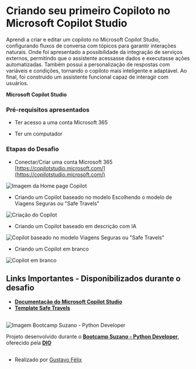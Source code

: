 # Criando seu primeiro Copiloto no Microsoft Copilot Studio

Aprendi a criar e editar um copiloto no Microsoft Copilot Studio, configurando fluxos de conversa com tópicos para garantir interações naturais. Onde foi apresentado a possibilidade da integração de serviços externos, permitindo que o assistente acessasse dados e executasse ações automatizadas. Também possui a personalização de respostas com variáveis e condições, tornando o copiloto mais inteligente e adaptável. Ao final, foi construído um assistente funcional capaz de interagir com usuários.

**Microsoft Copilot Studio**

### Pré-requisitos apresentados

* Ter acesso a uma conta Microsoft 365

* Ter um computador

### Etapas do Desafio

* Conectar/Criar uma conta Microsoft 365 [https://copilotstudio.microsoft.com/](https://copilotstudio.microsoft.com/)

![Imagem da Home page Copilot](![image](https://github.com/user-attachments/assets/89f22acf-7bc5-4619-840d-85c5538213f6))

* Criando um Copilot baseado no modelo 
Escolhendo o modelo de Viagens Seguras ou "Safe Travels"

![Criação do Copilot](![image](https://github.com/user-attachments/assets/c610a98a-11d7-4228-a2a3-332a0bfb7571))

* Criando um Copilot baseado em descrição com IA

![Copilot baseado no modelo Viagens Seguras ou "Safe Travels"](![image](https://github.com/user-attachments/assets/e372b014-0c2b-45bb-bcd2-5887d5996934))

* Criando um Copilot em branco

![Copilot em branco](![image](https://github.com/user-attachments/assets/2550eb89-36e2-4cfb-93c5-c751ca96aafd))

## Links Importantes - Disponibilizados durante o desafio

* [**Documentação do Microsoft Copilot Studio**](https://learn.microsoft.com/pt-br/microsoft-copilot-studio/)
* [**Template Safe Travels**](https://learn.microsoft.com/en-us/microsoft-copilot-studio/template-safe-travels)

##

![Imagem Bootcamp Suzano - Python Developer](https://assets.dio.me/wqFNFD1_7AKN1MpbZvurY1cUcpUXQ2ELMfW5Bi9R8VM/f:webp/h:120/q:80/L3RyYWNrcy9lN2MzZjVkNy0yMTEwLTQ3N2YtYmYxMS0wNjg3MjQzMjZjYzEucG5n)

Projeto desenvolvido durante o [**Bootcamp Suzano - Python Developer**](https://www.dio.me/bootcamp/suzano-python-developer), oferecido pela [**DIO**](https://www.dio.me/)

##

- Realizado por [Gustavo Félix](https://github.com/Gustavo-Felix)
